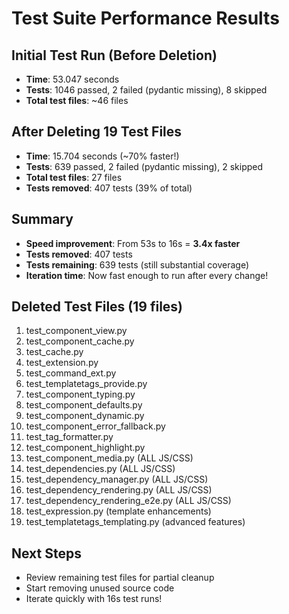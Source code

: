 # Test Suite Performance Results

## Initial Test Run (Before Deletion)
- **Time**: 53.047 seconds
- **Tests**: 1046 passed, 2 failed (pydantic missing), 8 skipped
- **Total test files**: ~46 files

## After Deleting 19 Test Files
- **Time**: 15.704 seconds (~70% faster!)
- **Tests**: 639 passed, 2 failed (pydantic missing), 2 skipped
- **Total test files**: 27 files
- **Tests removed**: 407 tests (39% of total)

## Summary
- **Speed improvement**: From 53s to 16s = **3.4x faster**
- **Tests removed**: 407 tests
- **Tests remaining**: 639 tests (still substantial coverage)
- **Iteration time**: Now fast enough to run after every change!

## Deleted Test Files (19 files)
1. test_component_view.py
2. test_component_cache.py
3. test_cache.py
4. test_extension.py
5. test_command_ext.py
6. test_templatetags_provide.py
7. test_component_typing.py
8. test_component_defaults.py
9. test_component_dynamic.py
10. test_component_error_fallback.py
11. test_tag_formatter.py
12. test_component_highlight.py
13. test_component_media.py (ALL JS/CSS)
14. test_dependencies.py (ALL JS/CSS)
15. test_dependency_manager.py (ALL JS/CSS)
16. test_dependency_rendering.py (ALL JS/CSS)
17. test_dependency_rendering_e2e.py (ALL JS/CSS)
18. test_expression.py (template enhancements)
19. test_templatetags_templating.py (advanced features)

## Next Steps
- Review remaining test files for partial cleanup
- Start removing unused source code
- Iterate quickly with 16s test runs!

